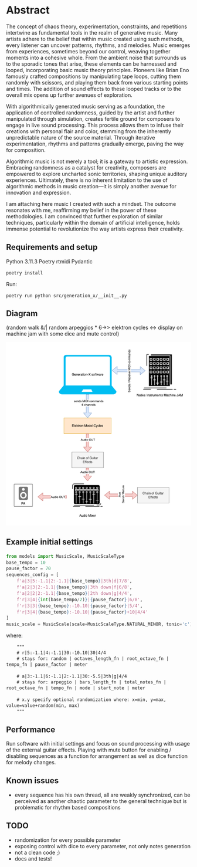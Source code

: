 # Abstract

The concept of chaos theory, experimentation, constraints, and repetitions intertwine as fundamental tools in the realm of generative music. Many artists adhere to the belief that within music created using such methods, every listener can uncover patterns, rhythms, and melodies. Music emerges from experiences, sometimes beyond our control, weaving together moments into a cohesive whole. From the ambient noise that surrounds us to the sporadic tones that arise, these elements can be harnessed and looped, incorporating basic music theory principles. Pioneers like Brian Eno famously crafted compositions by manipulating tape loops, cutting them randomly with scissors, and playing them back from various starting points and times. The addition of sound effects to these looped tracks or to the overall mix opens up further avenues of exploration.

With algorithmically generated music serving as a foundation, the application of controlled randomness, guided by the artist and further manipulated through simulation, creates fertile ground for composers to engage in live sound processing. This process allows them to infuse their creations with personal flair and color, stemming from the inherently unpredictable nature of the source material. Through iterative experimentation, rhythms and patterns gradually emerge, paving the way for composition.

Algorithmic music is not merely a tool; it is a gateway to artistic expression. Embracing randomness as a catalyst for creativity, composers are empowered to explore uncharted sonic territories, shaping unique auditory experiences. Ultimately, there is no inherent limitation to the use of algorithmic methods in music creation—it is simply another avenue for innovation and expression.

I am attaching here music I created with such a mindset. The outcome resonates with me, reaffirming my belief in the power of these methodologies. I am convinced that further exploration of similar techniques, particularly within the domain of artificial intelligence, holds immense potential to revolutionize the way artists express their creativity.

## Requirements and setup

Python 3.11.3
Poetry
rtmidi
Pydantic

```python
poetry install
```

Run:
```shell
poetry run python src/generation_x/__init__.py
```

## Diagram

(random walk &/| random arpeggios * 6->> elektron cycles <-> display on machine jam with some dice and mute control)

![Alt text](./docs/Generation-X-diagram.drawio.png?raw=true "Connection Diagram")

## Example initial settings

```python
from models import MusicScale, MusicScaleType
base_tempo = 10
pause_factor = 70
sequences_config = [
    f'a|3|5:-1.1|2:-1.1|{base_tempo}|3th|d|7/8',
    f'a|2|3|2:-1.1|{base_tempo}|3th down|f|6/8',
    f'a|2|2|2:-1.1|{base_tempo}|2th down|g|4/4',
    f'r|3|4|{int(base_tempo/2)}|{pause_factor}|6/8',
    f'r|3|3|{base_tempo}:-10.10|{pause_factor}|5/4',
    f'r|3|4|{base_tempo}:-10.10|{pause_factor}+10|4/4'
]
music_scale = MusicScale(scale=MusicScaleType.NATURAL_MINOR, tonic='c')
```

where:

```
    """
    # r|5:-1.1|4:-1.1|30:-10.10|30|4/4
    # stays for: random | octaves_length_fn | root_octave_fn | tempo_fn | pause_factor | meter

    # a|3:-1.1|6:-1.1|2:-1.1|30:-5.5|3th|g|4/4
    # stays for: arpeggio | bars_length_fn | total_notes_fn | root_octave_fn | tempo_fn | mode | start_note | meter

    # x.y specify optional randomization where: x=min, y=max, value=value+random(min, max)
    """
```

## Performance

Run software with initial settings and focus on sound processing with usage of the external guitar effects.
Playing with mute button for enabling / disabling sequences as a function for arrangement as well as dice function for melody changes.  

## Known issues

* every sequence has his own thread, all are weakly synchronized, can be perceived as another chaotic parameter to the general technique but is problematic for rhythm based compositions

## TODO

* randomization for every possible parameter
* exposing control with dice to every parameter, not only notes generation 
* not a clean code ;)
* docs and tests!